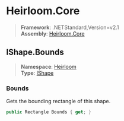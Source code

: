 # Heirloom.Core

> **Framework**: .NETStandard,Version=v2.1  
> **Assembly**: [Heirloom.Core][0]  

## IShape.Bounds

> **Namespace**: [Heirloom][0]  
> **Type**: [IShape][1]  

### Bounds

Gets the bounding rectangle of this shape.

```cs
public Rectangle Bounds { get; }
```

[0]: ../../../Heirloom.Core.md
[1]: ../IShape.md
